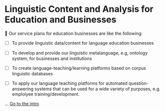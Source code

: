 # Linguistic Content and Analysis for Education and Businesses
:bookmark: Our service plans for education businesses are like the following:


- [ ] To provide linguistic data/content for language education businesses
- [ ] To develop and provide our linguistic metalanguage, e.g, ontology system, for businesses and institutions
- [ ] To create language-teaching/learning platforms based on corpus linguistic databases
- [ ] To apply our language teaching platforms for automated question-answering systems that can be used for a wide variety of purposes, e.g. emplolyee training/development. 















...
[Go to the intro](#linguistic-content-and-analysis-for-education-and-businesses)
